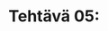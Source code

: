# Tehtävä 05:

<!-- - Tietokannan Deadlock

- Mitä tapahtuisi, jos Materiaalit kappaleessa olevan Esimerkki 2:n mukainen tilanne, olisikin seuraavanlainen. User1 ja User2 varaavat ristiin toistena tarvitsemia resursseja.

Palauta kirjoittamasi vastauksesi tämän jälkeen Moodleen, palautuslinkkiin, -->
